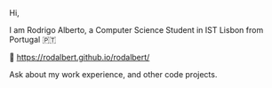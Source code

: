 

Hi,

I am Rodrigo Alberto, a Computer Science Student in IST Lisbon from Portugal 🇵🇹


🔗 https://rodalbert.github.io/rodalbert/

Ask about my work experience, and other code projects.

